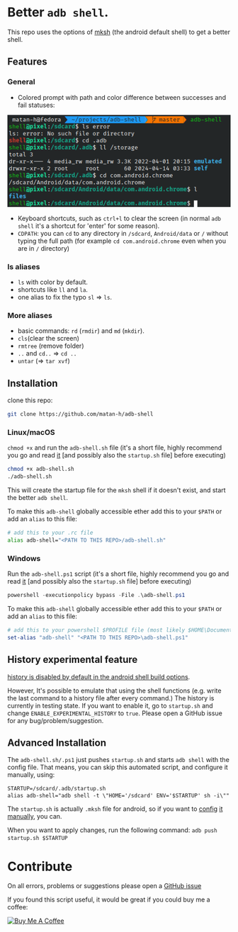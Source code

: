 # Better `adb shell`.
This repo uses the options of [mksh](https://manpages.ubuntu.com/manpages/xenial/man1/mksh.1.html) (the android default shell) to get a better shell.

## Features

### General
* Colored prompt with path and color difference between successes and fail statuses:

![screenshot-of-prompt](screenshots/prompt.png)

* Keyboard shortcuts, such as `ctrl+l` to clear the screen (in normal `adb shell` it's a shortcut for 'enter' for some reason).
* `CDPATH`: you can `cd` to any directory in `/sdcard`, `Android/data` or `/` without typing the full path 
(for example `cd com.android.chrome` even when you are in `/` directory)

### ls aliases
* `ls` with color by default.
* shortcuts like `ll` and `la`. 
* one alias to fix the typo `sl` => `ls`.

### More aliases
* basic commands: `rd` (`rmdir`) and `md` (`mkdir`).
* `cls`(clear the screen)
* `rmtree` (remove folder)
* `..` and `cd..` => `cd ..`
* `untar` (=> `tar xvf`)

## Installation
clone this repo:
```bash
git clone https://github.com/matan-h/adb-shell
```
### Linux/macOS
`chmod +x` and run the `adb-shell.sh` file
(it's a short file, highly recommend you go and read [it](https://github.com/matan-h/adb-shell/blob/main/adb-shell.sh) [and possibly also the `startup.sh` file] before executing)
```bash
chmod +x adb-shell.sh
./adb-shell.sh
```
This will create the startup file for the `mksh` shell if it doesn't exist, and start the better `adb shell`.

To make this `adb-shell` globally accessible ether add this to your `$PATH` or add an `alias` to this file:
```bash 
# add this to your .rc file
alias adb-shell="<PATH TO THIS REPO>/adb-shell.sh"
```
### Windows
Run the `adb-shell.ps1` script (it's a short file, highly recommend you go and read [it](https://github.com/matan-h/adb-shell/blob/main/adb-shell.ps1) [and possibly also the `startup.sh` file] before executing)
```powershell
powershell -executionpolicy bypass -File .\adb-shell.ps1
```
To make this `adb-shell` globally accessible ether add this to your `$PATH` or add an `alias` to this file:

```powershell
# add this to your powershell $PROFILE file (most likely $HOME\Documents\PowerShell\Microsoft.PowerShell_profile.ps1)
set-alias "adb-shell" "<PATH TO THIS REPO>\adb-shell.ps1"
```
<!-- TODO: There are better ways to deliver PS1 scripts than alias, since this requires setting the execution policy. -->

## History experimental feature
[history is disabled by default in the android shell build options](https://android.stackexchange.com/a/152093). 

However, It's possible to emulate that using the shell functions (e.g. write the last command to a history file after every command.)
The history is currently in testing state. If you want to enable it, go to `startup.sh` and change `ENABLE_EXPERIMENTAL_HISTORY` to `true`. Please open a GitHub issue for any bug/problem/suggestion.

## Advanced Installation

The `adb-shell.sh/.ps1` just pushes `startup.sh` and starts `adb shell` with the config file.
That means, you can skip this automated script, and configure it manually, using:
```shell
STARTUP=/sdcard/.adb/startup.sh
alias adb-shell="adb shell -t \"HOME='/sdcard' ENV='$STARTUP' sh -i\""
```
The `startup.sh` is actually `.mksh` file for android, so if you want to [config](http://www.mirbsd.org/mksh-faq.htm) [it](https://github.com/MirBSD/mksh/blob/master/dot.mkshrc) [manually](http://www.mirbsd.org/htman/i386/man1/mksh.htm), you can.

When you want to apply changes, run the following command:
`adb push startup.sh $STARTUP`

# Contribute
On all errors, problems or suggestions please open a [GitHub issue](https://github.com/matan-h/adb-shell/issues)

If you found this script useful, it would be great if you could buy me a coffee:

<a href="https://www.buymeacoffee.com/matanh" target="_blank"><img src="https://cdn.buymeacoffee.com/buttons/default-blue.png" alt="Buy Me A Coffee" height="47" width="200"></a>